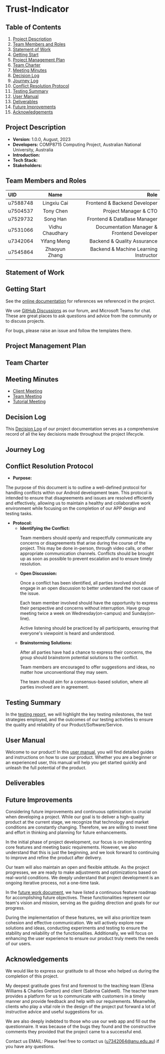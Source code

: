 # Trust-Indicator
## Table of Contents
1. [Project Description](#project-description)
2. [Team Members and Roles](#team-members-and-roles)
3. [Statement of Work](#statement-of-work)
4. [Getting Start](#getting-start)
5. [Project Management Plan](#project-management-plan)
6. [Team Charter](#team-charter)
7. [Meeting Minutes](#meeting-minutes)
8. [Decision Log](#decision-log)
9. [Journey Log](#journey-log)
10. [Conflict Resolution Protocol](#conflict-resolution-protocol)
11. [Testing Summary](#testing-summary)
12. [User Manual](#user-manual)
13. [Deliverables](#deliverables)
14. [Future Improvements](#future-improvements)
15. [Acknowledgements](#acknowledgements)
## Project Description
- **Version:** 1.0.0, August, 2023 
- **Developers:** COMP8715 Computing Project, Australian National University, Australia
- **Introduction:**
- **Tech Stack:**
- **Stakeholders:**

## Team Members and Roles
| UID      |     Name     |                                 Role |
|:---------|:------------:|-------------------------------------:|
| u7588748 | Lingxiu Cai  |                    Frontend & Backend Developer |
| u7504537 |  Tony Chen   |                    Project Manager & CTO |
| u7529732 |   Song Han   |         Frontend & DataBase Manager |
| u7531066 | Vidhu Chaudhary | Documentation Manager & Frontend Developer|
| u7342064 | Yifang Meng  |         Backend & Quality Assurance |
| u7545864 | Zhaoyun Zhang  |         Backend & Machine Learning Instructor |
## Statement of Work
## Getting Start
See the [online documentation](Documents/Reference/) for references we referenced in the project.

We use [GitHub Discussions](https://github.com/YifangMeng/Trust-Indicator/discussions) as our forum, and Microsoft Teams for chat. These are great places to ask questions and advice from the community or to discuss projects.

For bugs, please raise an issue and follow the templates there.

## Project Management Plan
## Team Charter
## Meeting Minutes
- [Client Meeting](Documents/Meeting%20Minutes/Client%20Meeting/)
- [Team Meeting](Documents/Meeting%20Minutes/Team%20Meeting/)
- [Tutorial Meeting](Documents/Meeting%20Minutes/Tutorial%20Meeting/)
## Decision Log
This [Decision Log](Documents/Decision%20Log/) of our project documentation serves as a comprehensive record of all the key decisions made throughout the project lifecycle. 
## Journey Log
## Conflict Resolution Protocol
- **Purpose:**
<p>The purpose of this document is to outline a well-defined protocol for handling conflicts within our Android development team. This protocol is intended to ensure that disagreements and issues are resolved efficiently and effectively, allowing us to maintain a healthy and collaborative work environment while focusing on the completion of our APP design and testing tasks.</p >

- **Protocol:**
  - **Identifying the Conflict:**
    <p>Team members should openly and respectfully communicate any concerns or disagreements that arise during the course of the project. This may be done in-person, through 
    video calls, or other appropriate communication channels.
    Conflicts should be brought up as soon as possible to prevent escalation and to ensure timely resolution.</p>
  - **Open Discussion:**
    <p>Once a conflict has been identified, all parties involved should engage in an open discussion to better understand the root cause of the issue.</p >
    <p>Each team member involved should have the opportunity to express their perspective and concerns without interruption.
    Have group meeting twice a week on Wednesday(on-campus) and Sunday(on-line).</p >
    <p>Active listening should be practiced by all participants, ensuring that everyone's viewpoint is heard and understood.</p >
  - **Brainstorming Solutions:**
    <p>After all parties have had a chance to express their concerns, the group should brainstorm potential solutions to the conflict.</p >
    <p>Team members are encouraged to offer suggestions and ideas, no matter how unconventional they may seem.</p >
    <p>The team should aim for a consensus-based solution, where all parties involved are in agreement.</p >
## Testing Summary
In the [testing report](Documents/Testing%20Summary), we will highlight the key testing milestones, the test strategies employed, and the outcomes of our testing activities to ensure the quality and reliability of our Product/Software/Service.
## User Manual
Welcome to our product! In this [user manual](), you will find detailed guides and instructions on how to use our product. Whether you are a beginner or an experienced user, this manual will help you get started quickly and unleash the full potential of the product. 
## Deliverables
## Future Improvements
Considering future improvements and continuous optimization is crucial when developing a project. While our goal is to deliver a high-quality product at the current stage, we recognize that technology and market conditions are constantly changing. Therefore, we are willing to invest time and effort in thinking and planning for future enhancements.

In the initial phase of project development, our focus is on implementing core features and meeting basic requirements. However, we also understand that this is just the beginning, and we look forward to continuing to improve and refine the product after delivery.

Our team will also maintain an open and flexible attitude. As the project progresses, we are ready to make adjustments and optimizations based on real-world conditions. We deeply understand that project development is an ongoing iterative process, not a one-time task.

In the [future work document](Documents/Future%20Improvements), we have listed a continuous feature roadmap for accomplishing future objectives. These functionalities represent our team's vision and mission, serving as the guiding direction and goals for our progress.

  
During the implementation of these features, we will also prioritize team cohesion and effective communication. We will actively explore new solutions and ideas, conducting experiments and testing to ensure the stability and reliability of the functionalities. Additionally, we will focus on enhancing the user experience to ensure our product truly meets the needs of our users.
## Acknowledgements
We would like to express our gratitude to all those who helped us during the completion of this project.

My deepest gratitude goes first and foremost to the teaching team (Elena Williams & Charles Gretton) and client (Sabrina Caldwell). The teacher team provides a platform for us to communicate with customers in a timely manner and provide feedback and help with our requirements. Meanwhile, clients who play a vital role in the design of the project put forward a lot of instructive advice and useful suggestions for us.

We are also deeply indebted to those who use our web app and fill out the questionnaire. It was because of the bugs they found and the constructive comments they provided that the project came to a successful end.

Contact us EMAIL:  Please feel free to contact us (u7342064@anu.edu.au) if you have any questions.
